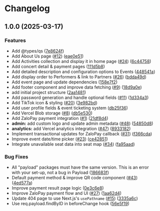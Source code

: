 # Changelog

## 1.0.0 (2025-03-17)


### Features

* Add @types/qs ([7e8624f](https://github.com/harley/orchestars/commit/7e8624f826ee5df87bce78f3ebd4d59eca0b6223))
* Add About Us page ([#12](https://github.com/harley/orchestars/issues/12)) ([eae0e51](https://github.com/harley/orchestars/commit/eae0e51a52418c9b212038ce49996d91f608b614))
* Add Activities collection and display it in home page ([#24](https://github.com/harley/orchestars/issues/24)) ([6c44758](https://github.com/harley/orchestars/commit/6c4475852f617d7ce18faad5066850617c46491d))
* Add concert detail & payment pages ([111d5b8](https://github.com/harley/orchestars/commit/111d5b8031bb5c1314c963776054889116eac7dd))
* Add detailed description and configuration options to Events ([448541a](https://github.com/harley/orchestars/commit/448541a50b98524fba0ed1bcbd5c63caeeb4917a))
* Add display order to Performers & link to Partners ([#26](https://github.com/harley/orchestars/issues/26)) ([bdda49d](https://github.com/harley/orchestars/commit/bdda49d1c4c15e6a369803c0e8b7abe384b79425))
* Add event page and update dependencies ([158e7f2](https://github.com/harley/orchestars/commit/158e7f2e7846801978b82818d9b3b15409ed9ce5))
* Add footer component and improve data fetching ([#9](https://github.com/harley/orchestars/issues/9)) ([18d9a0e](https://github.com/harley/orchestars/commit/18d9a0e310a58a24c1e61edb023b60fb46eebf48))
* add initial project structure ([2aa1481](https://github.com/harley/orchestars/commit/2aa1481ca12681baf4d7f543fce67e94a984119c))
* Add password generation and handle optional fields ([#11](https://github.com/harley/orchestars/issues/11)) ([1d334a3](https://github.com/harley/orchestars/commit/1d334a30eb7f8fff54d9085cd905e4f7895590b8))
* Add TikTok icon & styling ([#20](https://github.com/harley/orchestars/issues/20)) ([3e982bd](https://github.com/harley/orchestars/commit/3e982bde62c2fbee52fc1c8f4dc81e3896a4adf3))
* Add user profile fields & event ticketing system ([db25f36](https://github.com/harley/orchestars/commit/db25f36068c0e3b78b2356f17350ded1eef096a6))
* Add Vercel Blob storage ([#8](https://github.com/harley/orchestars/issues/8)) ([db5e530](https://github.com/harley/orchestars/commit/db5e53027b3ad3250286b0f46319944b5348ed40))
* Add ZaloPay payment integration ([#1](https://github.com/harley/orchestars/issues/1)) ([21df8d4](https://github.com/harley/orchestars/commit/21df8d45649bcff5aaeb67868f1cc12120c26a18))
* **admin:** add custom logo and update admin metadata ([#48](https://github.com/harley/orchestars/issues/48)) ([54850d8](https://github.com/harley/orchestars/commit/54850d86bd62cc82719b0f1f833c72aa3cc737b4))
* **analytics:** add Vercel analytics integration ([#47](https://github.com/harley/orchestars/issues/47)) ([8933182](https://github.com/harley/orchestars/commit/89331828417e2d48e729c3fdd2269f0cf79b66a4))
* Implement transactional updates for ZaloPay callback ([#31](https://github.com/harley/orchestars/issues/31)) ([f366cda](https://github.com/harley/orchestars/commit/f366cda9fa658fdad71fe03ecb2274b1a2afd659))
* Improve event date/time picker ([#23](https://github.com/harley/orchestars/issues/23)) ([ce42851](https://github.com/harley/orchestars/commit/ce428514527b962fe09e596c0b63a42d6485709f))
* Integrate unavailable seat data into seat map ([#34](https://github.com/harley/orchestars/issues/34)) ([fa95aad](https://github.com/harley/orchestars/commit/fa95aad10c25a38d49e2c0512b18bf383e6abc5b))


### Bug Fixes

* All "payload" packages must have the same version. This is an error with your set-up, not a bug in Payload ([186683f](https://github.com/harley/orchestars/commit/186683f97dd96c660d10115e05c5e48243149ade))
* Default payment method & improve QR code component ([#43](https://github.com/harley/orchestars/issues/43)) ([4ed577a](https://github.com/harley/orchestars/commit/4ed577a3b9d443056d5460c8d6682a42d987ff2c))
* Improve payment result page logic ([0e3c6e8](https://github.com/harley/orchestars/commit/0e3c6e8777642e1b490a08fbb96f1ee5d391f478))
* Improve ZaloPay payment flow and UI ([#27](https://github.com/harley/orchestars/issues/27)) ([1aa62d4](https://github.com/harley/orchestars/commit/1aa62d49bef9c5df16117678462b251086aa7906))
* Update 404 page to use Next.js's `usePathname` ([#15](https://github.com/harley/orchestars/issues/15)) ([3335a6c](https://github.com/harley/orchestars/commit/3335a6c6810adf8c9c6540fbb0e07fa9240e8df0))
* Use req.payload.findByID in beforeChange hook ([56e5f19](https://github.com/harley/orchestars/commit/56e5f19234a247c6b48c7fcfa358f69e9250c77b))
